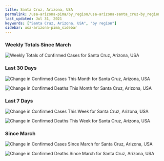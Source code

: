 ```yaml
---
title: Santa Cruz, Arizona, USA
permalink: /usa-arizona-pima/by_region/usa-arizona-santa_cruz-by_region.html
last_updated: Jul 31, 2021
keywords: ["Santa Cruz, Arizona, USA", "by region"]
sidebar: usa-arizona-pima_sidebar
---
```


<h3>Weekly Totals Since March</h3>

![Weekly Totals of Confirmed Cases for Santa Cruz, Arizona, USA](/covid_tracker/images/graphs/usa-arizona-santa_cruz-weekly_totals_graph.png)

<h3>Last 30 Days</h3>

![Change in Confirmed Cases This Month for Santa Cruz, Arizona, USA](/covid_tracker/images/graphs/usa-arizona-santa_cruz-delta_confirmed-30_days_graph.png)

![Change in Confirmed Deaths This Month for Santa Cruz, Arizona, USA](/covid_tracker/images/graphs/usa-arizona-santa_cruz-delta_deaths-30_days_graph.png)

<h3>Last 7 Days</h3>

![Change in Confirmed Cases This Week for Santa Cruz, Arizona, USA](/covid_tracker/images/graphs/usa-arizona-santa_cruz-delta_confirmed-7_days_graph.png)

![Change in Confirmed Deaths This Week for Santa Cruz, Arizona, USA](/covid_tracker/images/graphs/usa-arizona-santa_cruz-delta_deaths-7_days_graph.png)

<h3>Since March</h3>

![Change in Confirmed Cases Since March for Santa Cruz, Arizona, USA](/covid_tracker/images/graphs/usa-arizona-santa_cruz-delta_confirmed-since_march_graph.png)

![Change in Confirmed Deaths Since March for Santa Cruz, Arizona, USA](/covid_tracker/images/graphs/usa-arizona-santa_cruz-delta_deaths-since_march_graph.png)
